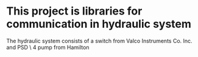 This project is libraries for communication in hydraulic system
===============================================================
The hydraulic system consists of a switch from Valco Instruments Co. Inc. and PSD \ 4 pump from Hamilton

